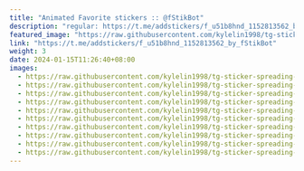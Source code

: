 ```yaml
---
title: "Animated Favorite stickers :: @fStikBot"
description: "regular: https://t.me/addstickers/f_u51b8hnd_1152813562_by_fStikBot"
featured_image: "https://raw.githubusercontent.com/kylelin1998/tg-sticker-spreading-worldwide-images/main/img/c294620a-79c4-4522-a247-eab20aa8b763.jpg"
link: "https://t.me/addstickers/f_u51b8hnd_1152813562_by_fStikBot"
weight: 3
date: 2024-01-15T11:26:40+08:00
images:
  - https://raw.githubusercontent.com/kylelin1998/tg-sticker-spreading-worldwide-images/main/img/c294620a-79c4-4522-a247-eab20aa8b763.jpg
  - https://raw.githubusercontent.com/kylelin1998/tg-sticker-spreading-worldwide-images/main/img/2348c1d0-527d-4b4f-9d77-ca528db82707.jpg
  - https://raw.githubusercontent.com/kylelin1998/tg-sticker-spreading-worldwide-images/main/img/752c2ea7-f572-44fe-9871-5f13972a0881.jpg
  - https://raw.githubusercontent.com/kylelin1998/tg-sticker-spreading-worldwide-images/main/img/9d059d07-333f-443c-97ef-d8d8e8ad83b3.jpg
  - https://raw.githubusercontent.com/kylelin1998/tg-sticker-spreading-worldwide-images/main/img/9a11a4b6-42cb-4613-a973-1c619a26495a.jpg
  - https://raw.githubusercontent.com/kylelin1998/tg-sticker-spreading-worldwide-images/main/img/2f052114-18c1-469c-8c0b-694e5cceabc3.jpg
  - https://raw.githubusercontent.com/kylelin1998/tg-sticker-spreading-worldwide-images/main/img/bdb79276-b67c-4e73-9ccc-220c56d35ece.jpg
  - https://raw.githubusercontent.com/kylelin1998/tg-sticker-spreading-worldwide-images/main/img/4c3988ce-01f5-4c2f-886f-3dbb053f7e98.jpg
  - https://raw.githubusercontent.com/kylelin1998/tg-sticker-spreading-worldwide-images/main/img/66779d7b-d6e5-4ad6-8316-d75902196245.jpg
  - https://raw.githubusercontent.com/kylelin1998/tg-sticker-spreading-worldwide-images/main/img/86f6d8ba-fb51-4c71-98f4-08449d7a23f0.jpg
---
```

